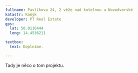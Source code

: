 ```yaml
---
fullname: Pavlíkova 24, 2 věže nad kotelnou u Novodvorské
katastr: Kamýk
developer: PT Real Estate
gps:
  lat: 50.0116444
  long: 14.4536211

textbox:
  text: Doplníme.

---
```


Tady je něco o tom projektu.